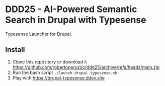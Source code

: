 # DDD25 - AI-Powered Semantic Search in Drupal with Typesense
Typesense Launcher for Drupal.

## Install

1. Clone this repository or download it https://github.com/robertoperuzzo/ddd25/archive/refs/heads/main.zip
2. Run the bash script `./launch-drupal-typesense.sh`
3. Play with https://drupal-typesense.ddev.site
